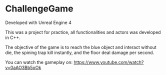# ChallengeGame

Developed with Unreal Engine 4

This was a project for practice, all functionalities and actors was developed in C++.

The objective of the game is to reach the blue object and interact without die, the spining trap kill instantly, and the floor deal damage per second.

You can watch the gameplay on: https://www.youtube.com/watch?v=0aAO3Bb5oOk
